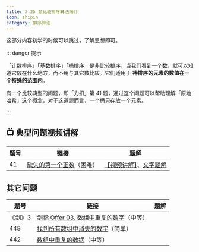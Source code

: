 ```yaml
---
title: 2.25 非比较排序算法简介
icon: shipin
category: 排序算法
---
```


这部分内容初学的时候可以跳过，了解思想即可。

::: danger 提示

「计数排序」「基数排序」「桶排序」是非比较排序，当我们看到一个数，就可以知道它放在什么地方，而不用与其它数比较。它们适用于 **待排序的元素的数值在一个特殊的范围内**。

有一个比较典型的问题，即「力扣」第 41 题，通过这个问题可以帮助理解「原地哈希」这个概念，对于这道题而言，一个桶只存放一个元素。

::: 


## :tv: 典型问题视频讲解


| 题号    | 链接                                                         | 题解                                                         |
| ------- | ------------------------------------------------------------ | ------------------------------------------------------------ |
| 41      | [缺失的第一个正数](https://leetcode-cn.com/problems/first-missing-positive/)（困难） | [【视频讲解】](https://www.bilibili.com/video/BV167411N7vd)、[文字题解](https://leetcode-cn.com/problems/first-missing-positive/solution/tong-pai-xu-python-dai-ma-by-liweiwei1419/) |


## 其它问题

| 题号    | 链接                                                         | 题解                                                         |
| ------- | ------------------------------------------------------------ | ------------------------------------------------------------ |
| 《剑》3 | [剑指 Offer 03. 数组中重复的数字](https://leetcode-cn.com/problems/shu-zu-zhong-zhong-fu-de-shu-zi-lcof/)（中等） |                                                              |
| 448     | [找到所有数组中消失的数字](https://leetcode-cn.com/problems/find-all-numbers-disappeared-in-an-array/)（简单） |                                                              |
| 442     | [数组中重复的数据](https://leetcode-cn.com/problems/find-all-duplicates-in-an-array/)（中等） |                                                              |
